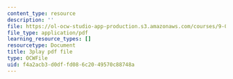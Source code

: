 ```yaml
---
content_type: resource
description: ''
file: https://ol-ocw-studio-app-production.s3.amazonaws.com/courses/9-00-introduction-to-psychology-fall-2004/f4a2acb3d0dffd086c2049570c88748a_10492.pdf
file_type: application/pdf
learning_resource_types: []
resourcetype: Document
title: 3play pdf file
type: OCWFile
uid: f4a2acb3-d0df-fd08-6c20-49570c88748a
---
```


